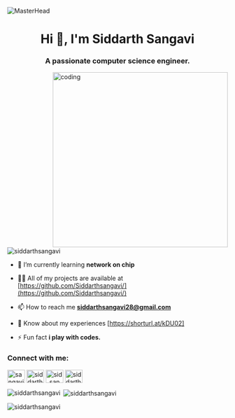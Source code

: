 ![MasterHead](https://camo.githubusercontent.com/7126894c136cfcea2ead9679838b0ca5b8bf50f64c0b76dc0e69e75d9fc57314/68747470733a2f2f7237713677397a362e726f636b657463646e2e6d652f6361726565722f77702d636f6e74656e742f75706c6f6164732f323032302f30332f68656c6c6f2e676966)
<h1 align="center">Hi 👋, I'm Siddarth Sangavi</h1>
<h3 align="center">A passionate computer science engineer.</h3>

<img align="right" alt="coding" width="400" src="https://media2.giphy.com/media/qgQUggAC3Pfv687qPC/giphy.gif">
<p align="left"> <img src="https://komarev.com/ghpvc/?username=siddarthsangavi&label=Profile%20views&color=0e75b6&style=flat" alt="siddarthsangavi" /> </p>


- 🌱 I’m currently learning **network on chip**

- 👨‍💻 All of my projects are available at [https://github.com/Siddarthsangavi/](https://github.com/Siddarthsangavi/)

- 📫 How to reach me **siddarthsangavi28@gmail.com**

- 📄 Know about my experiences [https://shorturl.at/kDU02]

- ⚡ Fun fact **i play with codes.**

<h3 align="left">Connect with me:</h3>
<p align="left">
<a href="https://twitter.com/sangavisiddath" target="blank"><img align="center" src="https://raw.githubusercontent.com/rahuldkjain/github-profile-readme-generator/master/src/images/icons/Social/twitter.svg" alt="sangavisiddath" height="30" width="40" /></a>
<a href="https://linkedin.com/in/siddarth-sangavi-526232204" target="blank"><img align="center" src="https://raw.githubusercontent.com/rahuldkjain/github-profile-readme-generator/master/src/images/icons/Social/linked-in-alt.svg" alt="siddarth sangavi" height="30" width="40" /></a>
<a href="https://instagram.com/sid_sangavi" target="blank"><img align="center" src="https://raw.githubusercontent.com/rahuldkjain/github-profile-readme-generator/master/src/images/icons/Social/instagram.svg" alt="sid_sangavi" height="30" width="40" /></a>
<a href="https://www.hackerrank.com/siddarthsangavi5" target="blank"><img align="center" src="https://raw.githubusercontent.com/rahuldkjain/github-profile-readme-generator/master/src/images/icons/Social/hackerrank.svg" alt="siddarthsangavi5" height="30" width="40" /></a>
</p>


<p><img align="left" src="https://github-readme-stats.vercel.app/api/top-langs?username=siddarthsangavi&show_icons=true&locale=en&layout=compact" alt="siddarthsangavi" /></p>

<p>&nbsp;<img align="center" src="https://github-readme-stats.vercel.app/api?username=siddarthsangavi&show_icons=true&locale=en" alt="siddarthsangavi" /></p>

<p><img align="center" src="https://github-readme-streak-stats.herokuapp.com/?user=siddarthsangavi&" alt="siddarthsangavi" /></p>
